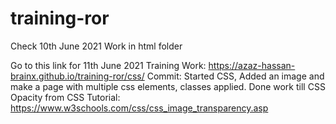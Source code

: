 # training-ror

Check 10th June 2021 Work in html folder

Go to this link for 11th June 2021 Training Work:
https://azaz-hassan-brainx.github.io/training-ror/css/
Commit: Started CSS, Added an image and make a page with multiple css elements, classes applied. Done work till CSS Opacity from CSS Tutorial: 
https://www.w3schools.com/css/css_image_transparency.asp
